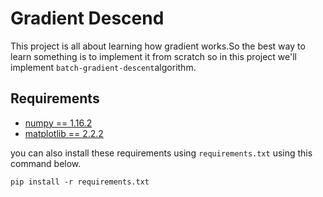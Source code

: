 # Gradient Descend

This project is all about learning how gradient works.So the best way to learn something is to implement it from scratch so in this project we'll implement `batch-gradient-descent`algorithm.

## Requirements
- [numpy == 1.16.2](https://pypi.org/project/numpy/) 
- [matplotlib == 2.2.2](https://pypi.org/project/matplotlib/)

you can also install these requirements using `requirements.txt` using this command below.

```
pip install -r requirements.txt
```
